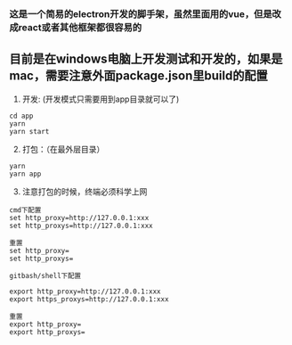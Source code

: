 ### 这是一个简易的electron开发的脚手架，虽然里面用的vue，但是改成react或者其他框架都很容易的
## 目前是在windows电脑上开发测试和开发的，如果是mac，需要注意外面package.json里build的配置

1. 开发: (开发模式只需要用到app目录就可以了)
```
cd app
yarn 
yarn start
```

2. 打包：（在最外层目录）
```
yarn 
yarn app
```
3. 注意打包的时候，终端必须科学上网
```
cmd下配置
set http_proxy=http://127.0.0.1:xxx
set http_proxys=http://127.0.0.1:xxx

重置
set http_proxy=
set http_proxys=

gitbash/shell下配置

export http_proxy=http://127.0.0.1:xxx
export https_proxys=http://127.0.0.1:xxx

重置
export http_proxy=
export http_proxys=

```